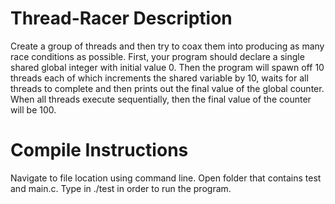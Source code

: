 # Thread-Racer Description

Create a group of threads and then try to coax them into producing as many race conditions as possible. First, your program should declare a single shared global integer with initial value 0. Then the program will spawn off 10 threads each of which increments the shared variable by 10, waits for all threads to complete and then prints out the final value of the global counter. When all threads execute sequentially, then the final value of the counter will be 100. 


# Compile Instructions

Navigate to file location using command line. Open folder that contains test and main.c. Type in ./test in order to run the program.


